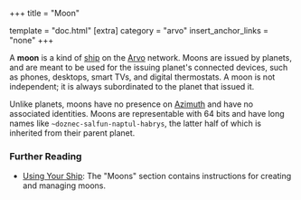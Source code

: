 +++
title = "Moon"

template = "doc.html"
[extra]
category = "arvo"
insert_anchor_links = "none"
+++

A **moon** is a kind of [ship](../ship) on the [Arvo](../arvo) network. Moons are issued by planets, and are meant to be used for the issuing planet's connected devices, such as phones, desktops, smart TVs, and digital thermostats. A moon is not independent; it is always subordinated to the planet that issued it.

Unlike planets, moons have no presence on [Azimuth](../azimuth) and have no associated identities. Moons are representable with 64 bits and have long names like `~doznec-salfun-naptul-habrys`, the latter half of which is inherited from their parent planet.

### Further Reading

- [Using Your Ship](@/using/operations/using-your-ship.md#moons): The "Moons" section contains instructions for creating and managing moons.
